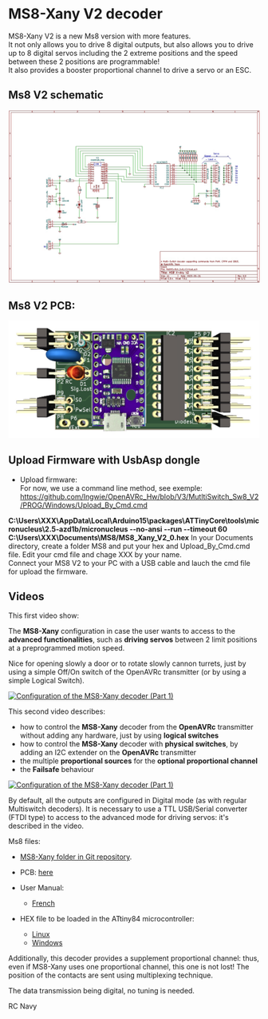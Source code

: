 # MS8-Xany V2 decoder

MS8-Xany V2 is a new Ms8 version with more features.  
It not only allows you to drive 8 digital outputs, but also allows you to drive up to 8 digital servos including the 2 extreme positions and the speed between these 2 positions are programmable!  
It also provides a booster proportional channel to drive a servo or an ESC. 

## Ms8 V2 schematic
![here](https://github.com/Ingwie/OpenAVRc_Hw/blob/V3/MutltiSwitch_Sw8_V2/MutltiSwitch_Sw8_V2_sch.jpg)

## Ms8 V2 PCB:
![here](https://github.com/Ingwie/OpenAVRc_Hw/blob/V3/MutltiSwitch_Sw8_V2/MutltiSwitch_Sw8_V2.jpg)

## Upload Firmware with UsbAsp dongle
  - Upload firmware:  
For now, we use a command line method, see exemple:  
https://github.com/Ingwie/OpenAVRc_Hw/blob/V3/MutltiSwitch_Sw8_V2/PROG/Windows/Upload_By_Cmd.cmd  

**C:\Users\XXX\AppData\Local\Arduino15\packages\ATTinyCore\tools\micronucleus\2.5-azd1b/micronucleus --no-ansi --run --timeout 60 C:\Users\XXX\Documents\MS8/MS8_Xany_V2_0.hex**
In your Documents directory, create a folder MS8 and put your hex and Upload_By_Cmd.cmd file. 
Edit your cmd file and chage XXX by your name.  
Connect your MS8 V2 to your PC with a USB cable  and lauch the cmd file for upload the firmware.  

## Videos
This first video show:

The **MS8-Xany** configuration in case the user wants to access to the **advanced functionalities**, 
such as **driving servos** between 2 limit positions at a preprogrammed motion speed. 

Nice for opening slowly a door or to rotate slowly cannon turrets, just by using a simple Off/On switch of the OpenAVRc transmitter (or by using a simple Logical Switch).

[![Configuration of the MS8-Xany decoder (Part 1)](https://img.youtube.com/vi/y_skDGLVK1A/0.jpg)](https://www.youtube.com/watch?v=y_skDGLVK1A "Ms8-Xany Part 1") 

This second video describes:
- how to control the **MS8-Xany** decoder from the **OpenAVRc** transmitter without adding any hardware, just by using **logical switches**
- how to control the **MS8-Xany** decoder with **physical switches**, by adding an I2C extender on the **OpenAVRc** transmitter
- the multiple **proportional sources** for the **optional proportional channel**
- the **Failsafe** behaviour

[![Configuration of the MS8-Xany decoder (Part 1)](https://img.youtube.com/vi/EJCJJWh63EM/0.jpg)](https://www.youtube.com/watch?v=EJCJJWh63EM "Ms8-Xany Part 2") 

By default, all the outputs are configured in Digital mode (as with regular Multiswitch decoders).
It is necessary to use a TTL USB/Serial converter (FTDI type) to access to the advanced mode for driving servos: it's described in the video.

Ms8 files:
* [MS8-Xany folder in Git repository](https://github.com/Ingwie/OpenAVRc_Hw/tree/V3/MutltiSwitch_Sw8_V2).
* PCB: [here](https://github.com/Ingwie/OpenAVRc_Hw/blob/V3/MutltiSwitch_Sw8_V2/MutltiSwitch_Sw8_V2.zip)
* User Manual:  
  - [French](https://github.com/Ingwie/OpenAVRc_Hw/blob/V3/MutltiSwitch_Sw8_V2/MS8-Xany-V2_Manuel_Utilisateur.pdf)

* HEX file to be loaded in the ATtiny84 microcontroller:  
  - [Linux]()  
  - [Windows](https://github.com/Ingwie/OpenAVRc_Hw/tree/V3/MultiSwitch_Sw8_V2/PROG/Windows) 



Additionally, this decoder provides a supplement proportional channel: thus, even if MS8-Xany uses one proportional channel, this one is not lost! The position of the contacts are sent using multiplexing technique.

The data transmission being digital, no tuning is needed.

RC Navy 